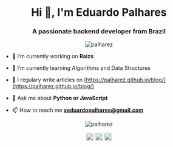 <h1 align="center">Hi 👋, I'm Eduardo Palhares</h1>
<h3 align="center">A passionate backend developer from Brazil</h3>
<div align="center"> <img src="https://komarev.com/ghpvc/?username=palharez" alt="palharez" /> </div>

- 🔭 I’m currently working on **Raizs**

- 🌱 I’m currently learning Algorithms and Data Structures

- 📝 I regulary write articles on [https://palharez.github.io/blog/](https://palharez.github.io/blog/)

- 💬 Ask me about **Python or JavaScript**

- 📫 How to reach me **xeduardopalhares@gmail.com**

</p><p align="center"> <img src="https://github-readme-stats.vercel.app/api?username=palharez&show_icons=true" alt="palharez" /> </p>

<p align="center">
<a href="https://dev.to/palharez" target="blank"><img align="center" src="https://cdn.jsdelivr.net/npm/simple-icons@3.0.1/icons/dev-dot-to.svg" alt="palharez" height="20" width="20" /></a>
<a href="https://twitter.com/palharez_" target="blank"><img align="center" src="https://cdn.jsdelivr.net/npm/simple-icons@3.0.1/icons/twitter.svg" alt="palharez_" height="20" width="20" /></a>
<a href="https://linkedin.com/in/eduardopalhares" target="blank"><img align="center" src="https://cdn.jsdelivr.net/npm/simple-icons@3.0.1/icons/linkedin.svg" alt="eduardopalhares" height="20" width="20" /></a>
</p>
